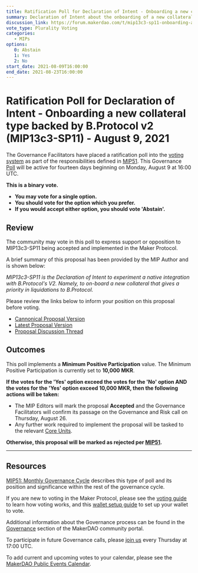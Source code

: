 ```yaml
---
title: Ratification Poll for Declaration of Intent - Onboarding a new collateral type backed by B.Protocol v2 (MIP13c3-SP11) - August 9, 2021
summary: Declaration of Intent about the onboarding of a new collateral type backed by B.Protocol.
discussion_link: https://forum.makerdao.com/t/mip13c3-sp11-onboarding-a-new-collateral-type-backed-by-b-protocol-v2-declaration-of-intent/8802
vote_type: Plurality Voting
categories:
   - MIPs
options:
   0: Abstain
   1: Yes
   2: No
start_date: 2021-08-09T16:00:00
end_date: 2021-08-23T16:00:00
---
```

# Ratification Poll for Declaration of Intent - Onboarding a new collateral type backed by B.Protocol v2 (MIP13c3-SP11) - August 9, 2021

The Governance Facilitators have placed a ratification poll into the [voting system](https://vote.makerdao.com/polling) as part of the responsibilities defined in [MIP51](https://mips.makerdao.com/mips/details/MIP51). This Governance [Poll](https://community-development.makerdao.com/en/learn/governance/on-chain-gov) will be active for fourteen days beginning on Monday, August 9 at 16:00 UTC.

**This is a binary vote.** 
- **You may vote for a single option.** 
- **You should vote for the option which you prefer.**
- **If you would accept either option, you should vote 'Abstain'.**

## Review

The community may vote in this poll to express support or opposition to MIP13c3-SP11 being accepted and implemented in the Maker Protocol.

A brief summary of this proposal has been provided by the MIP Author and is shown below:

*MIP13c3-SP11 is the Declaration of Intent to experiment a native integration with B.Protocol's V2. Namely, to on-board a new collateral that gives a priority in liquidations to B.Protocol.*

Please review the links below to inform your position on this proposal before voting.
* [Cannonical Proposal Version](https://github.com/makerdao/mips/blob/af132fb025a0be5c8e6e2cbc1b0fde6ae6266097/MIP13/MIP13c3-Subproposals/MIP13c3-SP11.md)
* [Latest Proposal Version](https://mips.makerdao.com/mips/details/MIP13c3SP11)
* [Proposal Discussion Thread](https://forum.makerdao.com/t/mip13c3-sp11-onboarding-a-new-collateral-type-backed-by-b-protocol-v2-declaration-of-intent/8802)

## Outcomes

This poll implements a **Minimum Positive Participation** value. The Minimum Positive Participation is currently set to **10,000 MKR**.

**If the votes for the 'Yes' option exceed the votes for the 'No' option AND the votes for the 'Yes' option exceed 10,000 MKR, then the following actions will be taken:**
* The MIP Editors will mark the proposal **Accepted** and the Governance Facilitators will confirm its passage on the Governance and Risk call on Thursday, August 26. 
* Any further work required to implement the proposal will be tasked to the relevant [Core Units](https://mips.makerdao.com/mips/details/MIP38#mip38c2-core-unit-state).

**Otherwise, this proposal will be marked as rejected per [MIP51](https://mips.makerdao.com/mips/details/MIP51#mip51c2-ratification-poll).**

---

## Resources

[MIP51: Monthly Governance Cycle](https://mips.makerdao.com/mips/details/MIP51) describes this type of poll and its position and significance within the rest of the governance cycle.

If you are new to voting in the Maker Protocol, please see the [voting guide](https://community-development.makerdao.com/en/learn/governance/how-voting-works/) to learn how voting works, and this [wallet setup guide](https://community-development.makerdao.com/en/learn/governance/voting-setup/) to set up your wallet to vote.

Additional information about the Governance process can be found in the [Governance](https://community-development.makerdao.com/en/learn/governance) section of the MakerDAO community portal.

To participate in future Governance calls, please [join us](https://github.com/makerdao/community/tree/master/governance/governance-and-risk-meetings) every Thursday at 17:00 UTC.

To add current and upcoming votes to your calendar, please see the [MakerDAO Public Events Calendar](https://calendar.google.com/calendar/embed?src=makerdao.com_3efhm2ghipksegl009ktniomdk%40group.calendar.google.com&ctz=UTC&mode=week&showCalendars=0&showPrint=0).
